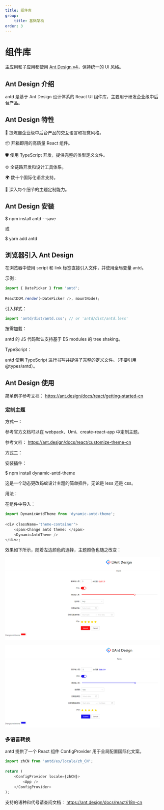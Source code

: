 ```yaml
---
title: 组件库
group:
    title: 基础架构
order: 3
---
```


# 组件库

主应用和子应用都使用 [Ant Design v4](https://ant.design/)，保持统一的 UI 风格。

## Ant Design 介绍

antd 是基于 Ant Design 设计体系的 React UI 组件库，主要用于研发企业级中后台产品。

## Ant Design 特性

🌈 提炼自企业级中后台产品的交互语言和视觉风格。

📦 开箱即用的高质量 React 组件。

🛡 使用 TypeScript 开发，提供完整的类型定义文件。

⚙️ 全链路开发和设计工具体系。

🌍 数十个国际化语言支持。

🎨 深入每个细节的主题定制能力。

## Ant Design 安装

\$ npm install antd --save

或

\$ yarn add antd

## 浏览器引入 Ant Design

在浏览器中使用 script 和 link 标签直接引入文件，并使用全局变量 antd。

示例：

```js
import { DatePicker } from 'antd';

ReactDOM.render(<DatePicker />, mountNode);
```

引入样式：

```js
import 'antd/dist/antd.css'; // or 'antd/dist/antd.less'
```

按需加载：

antd 的 JS 代码默认支持基于 ES modules 的 tree shaking。

TypeScript：

antd 使用 TypeScript 进行书写并提供了完整的定义文件。（不要引用 @types/antd）。

## Ant Design 使用

简单例子参考文档： https://ant.design/docs/react/getting-started-cn

### 定制主题

方式一：

参考官方文档可以在 webpack、Umi、create-react-app 中定制主题。

参考文档： https://ant.design/docs/react/customize-theme-cn

方式二：

安装插件：

\$ npm install dynamic-antd-theme

这是一个动态更改蚂蚁设计主题的简单插件，无论是 less 还是 css。

用法：

在组件中导入：

```js
import DynamicAntdTheme from 'dynamic-antd-theme';

<div className='theme-container'>
	<span>Change antd theme: </span>
	<DynamicAntdTheme />
</div>;
```

效果如下所示，随着左边颜色的选择，主题颜色也随之改变：

![GitFlow](./antddemo.png)

![GitFlow](./antddemo2.png)

### 多语言转换

antd 提供了一个 React 组件 ConfigProvider 用于全局配置国际化文案。

```js
import zhCN from 'antd/es/locale/zh_CN';

return (
	<ConfigProvider locale={zhCN}>
		<App />
	</ConfigProvider>
);
```

支持的语种和代号请查阅文档： https://ant.design/docs/react/i18n-cn
